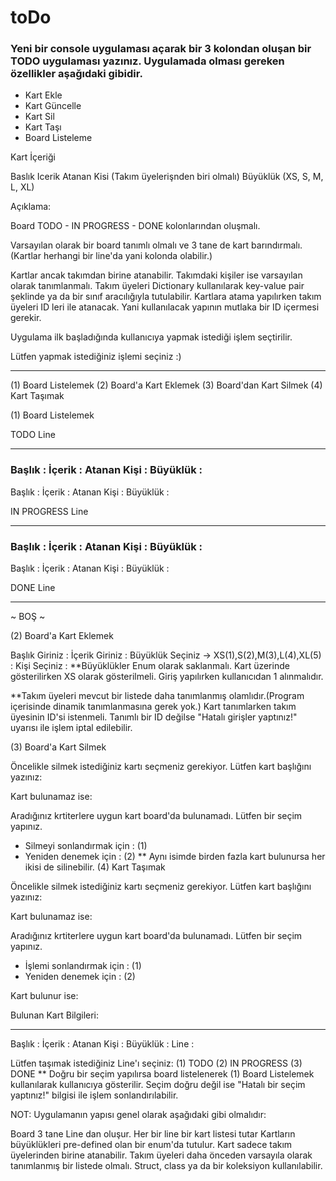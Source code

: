 <h1> toDo</h1>

### Yeni bir console uygulaması açarak bir 3 kolondan oluşan bir TODO uygulaması yazınız. Uygulamada olması gereken özellikler aşağıdaki gibidir.

- Kart Ekle
- Kart Güncelle
- Kart Sil
- Kart Taşı
- Board Listeleme

Kart İçeriği

Baslık Icerik Atanan Kisi (Takım üyelerişnden biri olmalı) Büyüklük (XS, S, M, L, XL)

Açıklama:

Board TODO - IN PROGRESS - DONE kolonlarından oluşmalı.

Varsayılan olarak bir board tanımlı olmalı ve 3 tane de kart barındırmalı.(Kartlar herhangi bir line'da yani kolonda olabilir.)

Kartlar ancak takımdan birine atanabilir. Takımdaki kişiler ise varsayılan olarak tanımlanmalı. Takım üyeleri Dictionary kullanılarak key-value pair şeklinde ya da bir sınıf aracılığıyla tutulabilir. Kartlara atama yapılırken takım üyeleri ID leri ile atanacak. Yani kullanılacak yapının mutlaka bir ID içermesi gerekir.

Uygulama ilk başladığında kullanıcıya yapmak istediği işlem seçtirilir.

Lütfen yapmak istediğiniz işlemi seçiniz :)
___

(1) Board Listelemek (2) Board'a Kart Eklemek (3) Board'dan Kart Silmek (4) Kart Taşımak

(1) Board Listelemek

TODO Line
___

<h3>Başlık : İçerik : Atanan Kişi : Büyüklük :</h3>

Başlık : İçerik : Atanan Kişi : Büyüklük :

IN PROGRESS Line

---

<h3>Başlık : İçerik : Atanan Kişi : Büyüklük :</h3>

Başlık : İçerik : Atanan Kişi : Büyüklük :

DONE Line

---

~ BOŞ ~

(2) Board'a Kart Eklemek

Başlık Giriniz : İçerik Giriniz : Büyüklük Seçiniz -> XS(1),S(2),M(3),L(4),XL(5) : Kişi Seçiniz : **Büyüklükler Enum olarak saklanmalı. Kart üzerinde gösterilirken XS olarak gösterilmeli. Giriş yapılırken kullanıcıdan 1 alınmalıdır.

**Takım üyeleri mevcut bir listede daha tanımlanmış olamlıdır.(Program içerisinde dinamik tanımlanmasına gerek yok.) Kart tanımlarken takım üyesinin ID'si istenmeli. Tanımlı bir ID değilse "Hatalı girişler yaptınız!" uyarısı ile işlem iptal edilebilir.

(3) Board'a Kart Silmek

Öncelikle silmek istediğiniz kartı seçmeniz gerekiyor. Lütfen kart başlığını yazınız:

Kart bulunamaz ise:

Aradığınız krtiterlere uygun kart board'da bulunamadı. Lütfen bir seçim yapınız.

-   Silmeyi sonlandırmak için : (1)
-   Yeniden denemek için : (2) ** Aynı isimde birden fazla kart bulunursa her ikisi de silinebilir.
(4) Kart Taşımak

Öncelikle silmek istediğiniz kartı seçmeniz gerekiyor. Lütfen kart başlığını yazınız:

Kart bulunamaz ise:

Aradığınız krtiterlere uygun kart board'da bulunamadı. Lütfen bir seçim yapınız.

-   İşlemi sonlandırmak için : (1)
-   Yeniden denemek için : (2)

Kart bulunur ise:

Bulunan Kart Bilgileri:

---

Başlık : İçerik : Atanan Kişi : Büyüklük : Line :

Lütfen taşımak istediğiniz Line'ı seçiniz: (1) TODO (2) IN PROGRESS (3) DONE ** Doğru bir seçim yapılırsa board listelenerek (1) Board Listelemek kullanılarak kullanıcıya gösterilir. Seçim doğru değil ise "Hatalı bir seçim yaptınız!" bilgisi ile işlem sonlandırılabilir.

NOT: Uygulamanın yapısı genel olarak aşağıdaki gibi olmalıdır:

Board 3 tane Line dan oluşur. Her bir line bir kart listesi tutar Kartların büyüklükleri pre-defined olan bir enum'da tutulur. Kart sadece takım üyelerinden birine atanabilir. Takım üyeleri daha önceden varsayıla olarak tanımlanmış bir listede olmalı. Struct, class ya da bir koleksiyon kullanılabilir.
